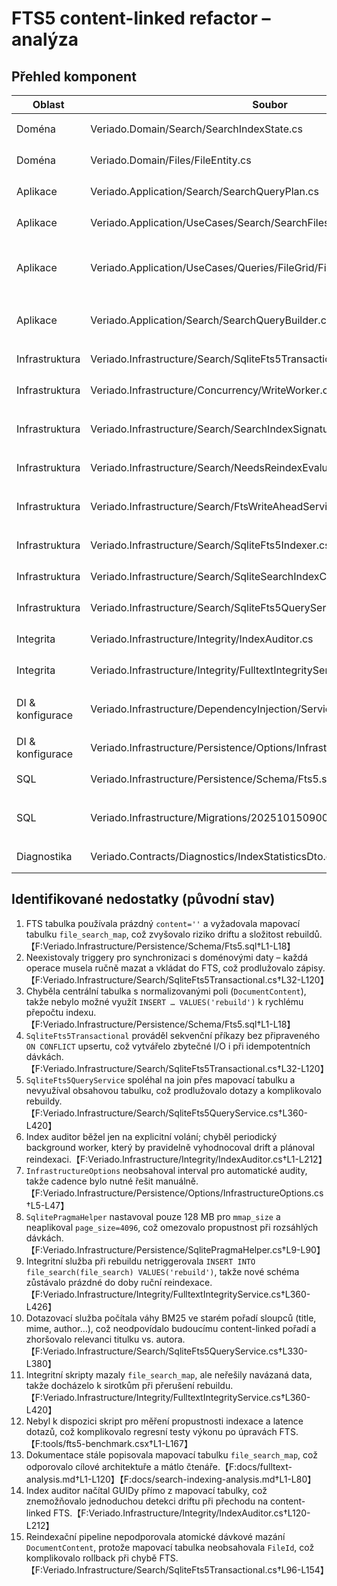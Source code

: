 # FTS5 content-linked refactor – analýza

## Přehled komponent
| Oblast | Soubor | Třídy/Metody | Účel |
| --- | --- | --- | --- |
| Doména | Veriado.Domain/Search/SearchIndexState.cs | `SearchIndexState`, `ApplyIndexed`, `MarkStale` | Uchovává stav indexace na entitě souboru včetně podpisu analyzéru a hashů obsahu.【F:Veriado.Domain/Search/SearchIndexState.cs†L6-L104】 |
| Doména | Veriado.Domain/Files/FileEntity.cs | `MarkSearchDirty`, `ConfirmIndexed`, události `SearchReindexRequested` | Spravuje signalizaci reindexace při změnách obsahu, metadat i verzí schématu.【F:Veriado.Domain/Files/FileEntity.cs†L140-L516】 |
| Aplikace | Veriado.Application/Search/SearchQueryPlan.cs | `SearchQueryPlanFactory.FromMatch`, `SearchScorePlan` | Popisuje plán FTS dotazu včetně BM25 vah a dalších filtrů.【F:Veriado.Application/Search/SearchQueryPlan.cs†L1-L86】 |
| Aplikace | Veriado.Application/UseCases/Search/SearchFilesHandler.cs | `Handle`, `BuildQueryExpression` | Překládá text dotazu na `SearchQueryPlan` a spouští vyhledávání přes službu FTS.【F:Veriado.Application/UseCases/Search/SearchFilesHandler.cs†L14-L211】 |
| Aplikace | Veriado.Application/UseCases/Queries/FileGrid/FileGridQueryHandler.cs | `Handle` | Vytváří stránkované výsledky pro mřížku souborů s využitím FTS dotazu a řazení podle relevance.【F:Veriado.Application/UseCases/Queries/FileGrid/FileGridQueryHandler.cs†L13-L146】 |
| Aplikace | Veriado.Application/Search/SearchQueryBuilder.cs | `Term`, `Phrase`, `Build` | Staví FTS MATCH výraz se syntaktickými operátory, prefixy a rozsahy; aplikuje synonymní expanze.【F:Veriado.Application/Search/SearchQueryBuilder.cs†L1-L240】 |
| Infrastruktura | Veriado.Infrastructure/Search/SqliteFts5Transactional.cs | `IndexAsync`, `DeleteAsync` | Provádí transakční upserty do `DocumentContent` a spouští write-ahead logiku pro FTS operace.【F:Veriado.Infrastructure/Search/SqliteFts5Transactional.cs†L1-L154】 |
| Infrastruktura | Veriado.Infrastructure/Concurrency/WriteWorker.cs | `ProcessBatchAttemptAsync`, `ApplyFulltextUpdatesAsync` | Řídí dávkové zpracování zápisů, orchestruje indexaci a rollback při chybách FTS.【F:Veriado.Infrastructure/Concurrency/WriteWorker.cs†L182-L558】 |
| Infrastruktura | Veriado.Infrastructure/Search/SearchIndexSignatureCalculator.cs | `Compute`, `GetAnalyzerVersion` | Vypočítává podpis analyzéru a normalizované titulky pro detekci zastaralých záznamů.【F:Veriado.Infrastructure/Search/SearchIndexSignatureCalculator.cs†L12-L74】 |
| Infrastruktura | Veriado.Infrastructure/Search/NeedsReindexEvaluator.cs | `NeedsReindexAsync` | Porovnává uložené hashe s aktuálním stavem a rozhoduje o reindexaci.【F:Veriado.Infrastructure/Search/NeedsReindexEvaluator.cs†L1-L26】 |
| Infrastruktura | Veriado.Infrastructure/Search/FtsWriteAheadService.cs | `LogAsync`, `ReplayPendingAsync`, `RetryOnceAsync` | Zajišťuje write-ahead žurnál FTS operací, přehrávání a dead-letter frontu.【F:Veriado.Infrastructure/Search/FtsWriteAheadService.cs†L1-L240】【F:Veriado.Infrastructure/Search/FtsWriteAheadService.cs†L300-L536】 |
| Infrastruktura | Veriado.Infrastructure/Search/SqliteFts5Indexer.cs | `IndexAsync`, `DeleteAsync` | Externí indexer spouštěný mimo hlavní transakci pro asynchronní zápisy.【F:Veriado.Infrastructure/Search/SqliteFts5Indexer.cs†L1-L122】 |
| Infrastruktura | Veriado.Infrastructure/Search/SqliteSearchIndexCoordinator.cs | `IndexAsync` | Napojení doménové entity na FTS index v rámci probíhající SQLite transakce.【F:Veriado.Infrastructure/Search/SqliteSearchIndexCoordinator.cs†L1-L57】 |
| Infrastruktura | Veriado.Infrastructure/Search/SqliteFts5QueryService.cs | `SearchAsync`, `BuildHitQuery`, `MapHit` | Provádí FTS dotazy s BM25, vrací zvýrazněné výsledky a telemetrii latence.【F:Veriado.Infrastructure/Search/SqliteFts5QueryService.cs†L1-L336】 |
| Integrita | Veriado.Infrastructure/Integrity/IndexAuditor.cs | `VerifyAsync`, `RepairDriftAsync` | Porovnává `DocumentContent` s doménovými daty a plánuje reindexaci chybějících souborů.【F:Veriado.Infrastructure/Integrity/IndexAuditor.cs†L1-L212】 |
| Integrita | Veriado.Infrastructure/Integrity/FulltextIntegrityService.cs | `VerifyAsync`, `RepairAsync`, `RecreateFulltextSchemaAsync` | Diagnostika a oprava FTS schématu, řízené rebuildy a měření konzistence.【F:Veriado.Infrastructure/Integrity/FulltextIntegrityService.cs†L60-L430】 |
| DI & konfigurace | Veriado.Infrastructure/DependencyInjection/ServiceCollectionExtensions.cs | `AddInfrastructureInternal` | Registrace FTS služeb, auditoru a background workerů v DI kontejneru.【F:Veriado.Infrastructure/DependencyInjection/ServiceCollectionExtensions.cs†L56-L214】 |
| DI & konfigurace | Veriado.Infrastructure/Persistence/Options/InfrastructureOptions.cs | `IndexAuditInterval`, `BatchSize` | Konfigurační parametry pro FTS, dávky a interval auditů.【F:Veriado.Infrastructure/Persistence/Options/InfrastructureOptions.cs†L5-L58】 |
| SQL | Veriado.Infrastructure/Persistence/Schema/Fts5.sql | definice `DocumentContent`, `file_search`, triggery | Deklaruje content-linked FTS tabulku, triggery a write-ahead tabulky.【F:Veriado.Infrastructure/Persistence/Schema/Fts5.sql†L1-L36】 |
| SQL | Veriado.Infrastructure/Migrations/20251015090000_Fts5ContentLinked.cs | `Up`, `Down` | Migrace převádějící index na content-linked režim a rebuild z `DocumentContent`.【F:Veriado.Infrastructure/Migrations/20251015090000_Fts5ContentLinked.cs†L6-L121】 |
| Diagnostika | Veriado.Contracts/Diagnostics/IndexStatisticsDto.cs | `IndexStatisticsDto` | DTO pro základní metriky FTS indexu využívané v diagnostice.【F:Veriado.Contracts/Diagnostics/IndexStatisticsDto.cs†L1-L11】 |

## Identifikované nedostatky (původní stav)
1. FTS tabulka používala prázdný `content=''` a vyžadovala mapovací tabulku `file_search_map`, což zvyšovalo riziko driftu a složitost rebuildů.【F:Veriado.Infrastructure/Persistence/Schema/Fts5.sql†L1-L18】
2. Neexistovaly triggery pro synchronizaci s doménovými daty – každá operace musela ručně mazat a vkládat do FTS, což prodlužovalo zápisy.【F:Veriado.Infrastructure/Search/SqliteFts5Transactional.cs†L32-L120】
3. Chyběla centrální tabulka s normalizovanými poli (`DocumentContent`), takže nebylo možné využít `INSERT … VALUES('rebuild')` k rychlému přepočtu indexu.【F:Veriado.Infrastructure/Persistence/Schema/Fts5.sql†L1-L18】
4. `SqliteFts5Transactional` prováděl sekvenční příkazy bez připraveného `ON CONFLICT` upsertu, což vytvářelo zbytečné I/O i při idempotentních dávkách.【F:Veriado.Infrastructure/Search/SqliteFts5Transactional.cs†L32-L120】
5. `SqliteFts5QueryService` spoléhal na join přes mapovací tabulku a nevyužíval obsahovou tabulku, což prodlužovalo dotazy a komplikovalo rebuildy.【F:Veriado.Infrastructure/Search/SqliteFts5QueryService.cs†L360-L420】
6. Index auditor běžel jen na explicitní volání; chyběl periodický background worker, který by pravidelně vyhodnocoval drift a plánoval reindexaci.【F:Veriado.Infrastructure/Integrity/IndexAuditor.cs†L1-L212】
7. `InfrastructureOptions` neobsahoval interval pro automatické audity, takže cadence bylo nutné řešit manuálně.【F:Veriado.Infrastructure/Persistence/Options/InfrastructureOptions.cs†L5-L47】
8. `SqlitePragmaHelper` nastavoval pouze 128 MB pro `mmap_size` a neaplikoval `page_size=4096`, což omezovalo propustnost při rozsáhlých dávkách.【F:Veriado.Infrastructure/Persistence/SqlitePragmaHelper.cs†L9-L90】
9. Integritní služba při rebuildu netriggerovala `INSERT INTO file_search(file_search) VALUES('rebuild')`, takže nové schéma zůstávalo prázdné do doby ruční reindexace.【F:Veriado.Infrastructure/Integrity/FulltextIntegrityService.cs†L360-L426】
10. Dotazovací služba počítala váhy BM25 ve starém pořadí sloupců (title, mime, author…), což neodpovídalo budoucímu content-linked pořadí a zhoršovalo relevanci titulku vs. autora.【F:Veriado.Infrastructure/Search/SqliteFts5QueryService.cs†L330-L380】
11. Integritní skripty mazaly `file_search_map`, ale neřešily navázaná data, takže docházelo k sirotkům při přerušení rebuildu.【F:Veriado.Infrastructure/Integrity/FulltextIntegrityService.cs†L360-L420】
12. Nebyl k dispozici skript pro měření propustnosti indexace a latence dotazů, což komplikovalo regresní testy výkonu po úpravách FTS.【F:tools/fts5-benchmark.csx†L1-L167】
13. Dokumentace stále popisovala mapovací tabulku `file_search_map`, což odporovalo cílové architektuře a mátlo čtenáře.【F:docs/fulltext-analysis.md†L1-L120】【F:docs/search-indexing-analysis.md†L1-L80】
14. Index auditor načítal GUIDy přímo z mapovací tabulky, což znemožňovalo jednoduchou detekci driftu při přechodu na content-linked FTS.【F:Veriado.Infrastructure/Integrity/IndexAuditor.cs†L120-L212】
15. Reindexační pipeline nepodporovala atomické dávkové mazání `DocumentContent`, protože mapovací tabulka neobsahovala `FileId`, což komplikovalo rollback při chybě FTS.【F:Veriado.Infrastructure/Search/SqliteFts5Transactional.cs†L96-L154】
